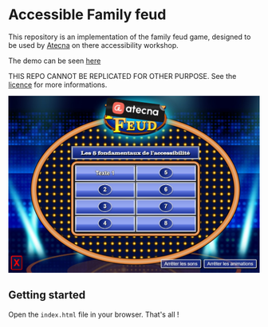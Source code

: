 # Accessible Family feud

This repository is an implementation of the family feud game, designed to be used
by [Atecna](https://www.atecna.fr/) on there accessibility workshop.

The demo can be seen [here](https://basile-parent.github.io/accessible-family-feud)

THIS REPO CANNOT BE REPLICATED FOR OTHER PURPOSE. See the [licence](./LICENCE.md) for more informations.

![Site screenshot](./_doc/a11y-family-feud-screenshot.jpg)

## Getting started

Open the `index.html` file in your browser. That's all !

